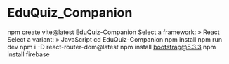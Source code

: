 # EduQuiz_Companion
npm create vite@latest EduQuiz-Companion
Select a framework: » React
Select a variant: » JavaScript
cd EduQuiz-Companion
npm install
npm run dev
npm i -D react-router-dom@latest
npm install bootstrap@5.3.3
npm install firebase
